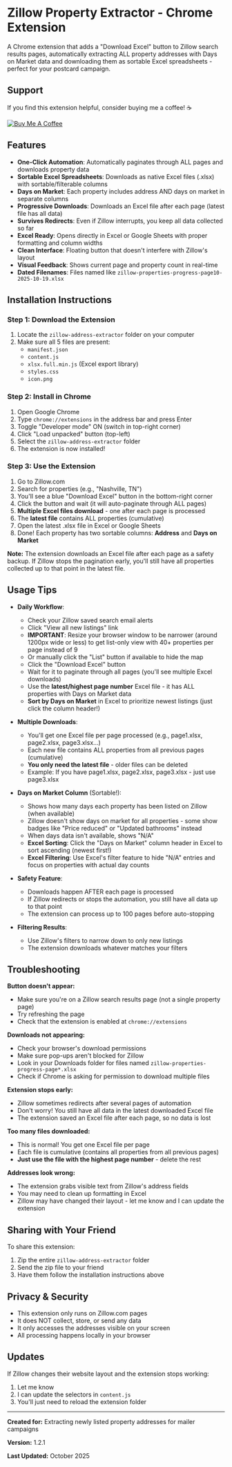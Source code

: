 # Zillow Property Extractor - Chrome Extension

A Chrome extension that adds a "Download Excel" button to Zillow search results pages, automatically extracting ALL property addresses with Days on Market data and downloading them as sortable Excel spreadsheets - perfect for your postcard campaign.

## Support

If you find this extension helpful, consider buying me a coffee! ☕

[![Buy Me A Coffee](https://img.shields.io/badge/Buy%20Me%20A%20Coffee-support-yellow.svg?style=for-the-badge&logo=buy-me-a-coffee)](https://buymeacoffee.com/madswitchman)

## Features

- **One-Click Automation**: Automatically paginates through ALL pages and downloads property data
- **Sortable Excel Spreadsheets**: Downloads as native Excel files (.xlsx) with sortable/filterable columns
- **Days on Market**: Each property includes address AND days on market in separate columns
- **Progressive Downloads**: Downloads an Excel file after each page (latest file has all data)
- **Survives Redirects**: Even if Zillow interrupts, you keep all data collected so far
- **Excel Ready**: Opens directly in Excel or Google Sheets with proper formatting and column widths
- **Clean Interface**: Floating button that doesn't interfere with Zillow's layout
- **Visual Feedback**: Shows current page and property count in real-time
- **Dated Filenames**: Files named like `zillow-properties-progress-page10-2025-10-19.xlsx`

## Installation Instructions

### Step 1: Download the Extension
1. Locate the `zillow-address-extractor` folder on your computer
2. Make sure all 5 files are present:
   - `manifest.json`
   - `content.js`
   - `xlsx.full.min.js` (Excel export library)
   - `styles.css`
   - `icon.png`

### Step 2: Install in Chrome
1. Open Google Chrome
2. Type `chrome://extensions` in the address bar and press Enter
3. Toggle "Developer mode" ON (switch in top-right corner)
4. Click "Load unpacked" button (top-left)
5. Select the `zillow-address-extractor` folder
6. The extension is now installed!

### Step 3: Use the Extension
1. Go to Zillow.com
2. Search for properties (e.g., "Nashville, TN")
3. You'll see a blue "Download Excel" button in the bottom-right corner
4. Click the button and wait (it will auto-paginate through ALL pages)
5. **Multiple Excel files download** - one after each page is processed
6. The **latest file** contains ALL properties (cumulative)
7. Open the latest .xlsx file in Excel or Google Sheets
8. Done! Each property has two sortable columns: **Address** and **Days on Market**

**Note:** The extension downloads an Excel file after each page as a safety backup. If Zillow stops the pagination early, you'll still have all properties collected up to that point in the latest file.

## Usage Tips

- **Daily Workflow**:
  - Check your Zillow saved search email alerts
  - Click "View all new listings" link
  - **IMPORTANT**: Resize your browser window to be narrower (around 1200px wide or less) to get list-only view with 40+ properties per page instead of 9
  - Or manually click the "List" button if available to hide the map
  - Click the "Download Excel" button
  - Wait for it to paginate through all pages (you'll see multiple Excel downloads)
  - Use the **latest/highest page number** Excel file - it has ALL properties with Days on Market data
  - **Sort by Days on Market** in Excel to prioritize newest listings (just click the column header!)

- **Multiple Downloads**:
  - You'll get one Excel file per page processed (e.g., page1.xlsx, page2.xlsx, page3.xlsx...)
  - Each new file contains ALL properties from all previous pages (cumulative)
  - **You only need the latest file** - older files can be deleted
  - Example: If you have page1.xlsx, page2.xlsx, page3.xlsx - just use page3.xlsx

- **Days on Market Column** (Sortable!):
  - Shows how many days each property has been listed on Zillow (when available)
  - Zillow doesn't show days on market for all properties - some show badges like "Price reduced" or "Updated bathrooms" instead
  - When days data isn't available, shows "N/A"
  - **Excel Sorting**: Click the "Days on Market" column header in Excel to sort ascending (newest first!)
  - **Excel Filtering**: Use Excel's filter feature to hide "N/A" entries and focus on properties with actual day counts

- **Safety Feature**:
  - Downloads happen AFTER each page is processed
  - If Zillow redirects or stops the automation, you still have all data up to that point
  - The extension can process up to 100 pages before auto-stopping

- **Filtering Results**:
  - Use Zillow's filters to narrow down to only new listings
  - The extension downloads whatever matches your filters

## Troubleshooting

**Button doesn't appear:**
- Make sure you're on a Zillow search results page (not a single property page)
- Try refreshing the page
- Check that the extension is enabled at `chrome://extensions`

**Downloads not appearing:**
- Check your browser's download permissions
- Make sure pop-ups aren't blocked for Zillow
- Look in your Downloads folder for files named `zillow-properties-progress-page*.xlsx`
- Check if Chrome is asking for permission to download multiple files

**Extension stops early:**
- Zillow sometimes redirects after several pages of automation
- Don't worry! You still have all data in the latest downloaded Excel file
- The extension saved an Excel file after each page, so no data is lost

**Too many files downloaded:**
- This is normal! You get one Excel file per page
- Each file is cumulative (contains all properties from all previous pages)
- **Just use the file with the highest page number** - delete the rest

**Addresses look wrong:**
- The extension grabs visible text from Zillow's address fields
- You may need to clean up formatting in Excel
- Zillow may have changed their layout - let me know and I can update the extension

## Sharing with Your Friend

To share this extension:
1. Zip the entire `zillow-address-extractor` folder
2. Send the zip file to your friend
3. Have them follow the installation instructions above

## Privacy & Security

- This extension only runs on Zillow.com pages
- It does NOT collect, store, or send any data
- It only accesses the addresses visible on your screen
- All processing happens locally in your browser

## Updates

If Zillow changes their website layout and the extension stops working:
1. Let me know
2. I can update the selectors in `content.js`
3. You'll just need to reload the extension folder

---

**Created for:** Extracting newly listed property addresses for mailer campaigns

**Version:** 1.2.1

**Last Updated:** October 2025
